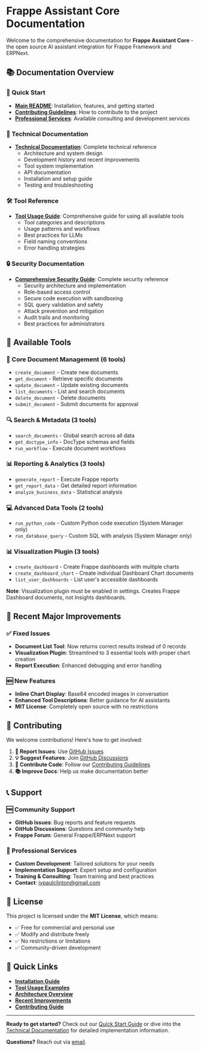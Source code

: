 # Frappe Assistant Core Documentation

Welcome to the comprehensive documentation for **Frappe Assistant Core** - the open source AI assistant integration for Frappe Framework and ERPNext.

## 📚 Documentation Overview

### 🚀 Quick Start
- **[Main README](../README.md)**: Installation, features, and getting started
- **[Contributing Guidelines](../CONTRIBUTING.md)**: How to contribute to the project
- **[Professional Services](../COMMERCIAL.md)**: Available consulting and development services

### 📖 Technical Documentation
- **[Technical Documentation](TECHNICAL_DOCUMENTATION.md)**: Complete technical reference
  - Architecture and system design
  - Development history and recent improvements
  - Tool system implementation
  - API documentation
  - Installation and setup guide
  - Testing and troubleshooting

### 🛠️ Tool Reference
- **[Tool Usage Guide](TOOL_USAGE_GUIDE.md)**: Comprehensive guide for using all available tools
  - Tool categories and descriptions
  - Usage patterns and workflows
  - Best practices for LLMs
  - Field naming conventions
  - Error handling strategies

### 🔒 Security Documentation
- **[Comprehensive Security Guide](../COMPREHENSIVE_SECURITY_GUIDE.md)**: Complete security reference
  - Security architecture and implementation
  - Role-based access control
  - Secure code execution with sandboxing
  - SQL query validation and safety
  - Attack prevention and mitigation
  - Audit trails and monitoring
  - Best practices for administrators

## 🔧 Available Tools

### 📄 Core Document Management (6 tools)
- `create_document` - Create new documents
- `get_document` - Retrieve specific documents  
- `update_document` - Update existing documents
- `list_documents` - List and search documents
- `delete_document` - Delete documents
- `submit_document` - Submit documents for approval

### 🔍 Search & Metadata (3 tools)
- `search_documents` - Global search across all data
- `get_doctype_info` - DocType schemas and fields
- `run_workflow` - Execute document workflows

### 📊 Reporting & Analytics (3 tools)
- `generate_report` - Execute Frappe reports
- `get_report_data` - Get detailed report information
- `analyze_business_data` - Statistical analysis

### 💻 Advanced Data Tools (2 tools)
- `run_python_code` - Custom Python code execution (System Manager only)
- `run_database_query` - Custom SQL with analysis (System Manager only)

### 📊 Visualization Plugin (3 tools)
- `create_dashboard` - Create Frappe dashboards with multiple charts
- `create_dashboard_chart` - Create individual Dashboard Chart documents
- `list_user_dashboards` - List user's accessible dashboards

**Note**: Visualization plugin must be enabled in settings. Creates Frappe Dashboard documents, not Insights dashboards.

## 🌟 Recent Major Improvements

### ✅ Fixed Issues
- **Document List Tool**: Now returns correct results instead of 0 records
- **Visualization Plugin**: Streamlined to 3 essential tools with proper chart creation
- **Report Execution**: Enhanced debugging and error handling

### 🆕 New Features
- **Inline Chart Display**: Base64 encoded images in conversation
- **Enhanced Tool Descriptions**: Better guidance for AI assistants
- **MIT License**: Completely open source with no restrictions

## 🤝 Contributing

We welcome contributions! Here's how to get involved:

1. **🐛 Report Issues**: Use [GitHub Issues](hhttps://github.com/buildswithpaul/Frappe_Assistant_Core/issues)
2. **💡 Suggest Features**: Join [GitHub Discussions](hhttps://github.com/buildswithpaul/Frappe_Assistant_Core/discussions)
3. **🔧 Contribute Code**: Follow our [Contributing Guidelines](../CONTRIBUTING.md)
4. **📚 Improve Docs**: Help us make documentation better

## 📞 Support

### 🆓 Community Support
- **GitHub Issues**: Bug reports and feature requests
- **GitHub Discussions**: Questions and community help
- **Frappe Forum**: General Frappe/ERPNext support

### 💼 Professional Services
- **Custom Development**: Tailored solutions for your needs
- **Implementation Support**: Expert setup and configuration
- **Training & Consulting**: Team training and best practices
- **Contact**: [jypaulclinton@gmail.com](mailto:jypaulclinton@gmail.com)

## 📄 License

This project is licensed under the **MIT License**, which means:
- ✅ Free for commercial and personal use
- ✅ Modify and distribute freely
- ✅ No restrictions or limitations
- ✅ Community-driven development

## 🚀 Quick Links

- **[Installation Guide](../README.md#-quick-start)**
- **[Tool Usage Examples](TOOL_USAGE_GUIDE.md#example-user-scenarios)**
- **[Architecture Overview](TECHNICAL_DOCUMENTATION.md#architecture)**
- **[Recent Improvements](TECHNICAL_DOCUMENTATION.md#recent-improvements)**
- **[Contributing Guide](../CONTRIBUTING.md)**

---

**Ready to get started?** Check out our [Quick Start Guide](../README.md#-quick-start) or dive into the [Technical Documentation](TECHNICAL_DOCUMENTATION.md) for detailed implementation information.

**Questions?** Reach out via [email](mailto:jypaulclinton@gmail.com).